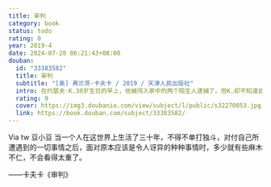 ```yaml
---
title: 审判
category: book
status: todo
rating: 0
year: 2019-4
date: 2024-07-28 06:21:43+08:00
douban:
  id: "33383582"
  title: 审判
  subtitle: "[奥] 弗兰茨·卡夫卡 / 2019 / 天津人民出版社"
  intro: 在约瑟夫·K.30岁生日的早上，他被闯入家中的两个陌生人逮捕了。但K.却不知道自己的罪名，也没有失去人身自由，只是需要定期接受审判。在这一年中，K.为了这场难缠的官司四处奔走，他求助于画家、商人、律师和神父等人，获得了许多有关法院和法律的信息，然而K.知道的越多，却越感到困惑和无助。直到31岁生日前夜，K再次被捕，审判落幕。
  rating: 9
  cover: https://img3.doubanio.com/view/subject/l/public/s32270053.jpg
  link: https://book.douban.com/subject/33383582/
---
```


Via tw 豆小豆 当一个人在这世界上生活了三十年，不得不单打独斗，对付自己所遭遇到的一切事情之后，面对原本应该是令人讶异的种种事情时，多少就有些麻木不仁，不会看得太重了。

——卡夫卡《审判》
